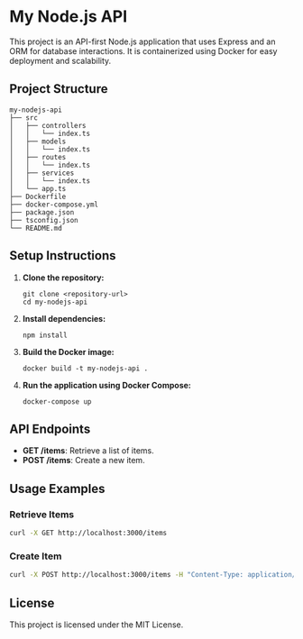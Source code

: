 # My Node.js API

This project is an API-first Node.js application that uses Express and an ORM for database interactions. It is containerized using Docker for easy deployment and scalability.

## Project Structure

```
my-nodejs-api
├── src
│   ├── controllers
│   │   └── index.ts
│   ├── models
│   │   └── index.ts
│   ├── routes
│   │   └── index.ts
│   ├── services
│   │   └── index.ts
│   └── app.ts
├── Dockerfile
├── docker-compose.yml
├── package.json
├── tsconfig.json
└── README.md
```

## Setup Instructions

1. **Clone the repository:**
   ```
   git clone <repository-url>
   cd my-nodejs-api
   ```

2. **Install dependencies:**
   ```
   npm install
   ```

3. **Build the Docker image:**
   ```
   docker build -t my-nodejs-api .
   ```

4. **Run the application using Docker Compose:**
   ```
   docker-compose up
   ```

## API Endpoints

- **GET /items**: Retrieve a list of items.
- **POST /items**: Create a new item.

## Usage Examples

### Retrieve Items

```bash
curl -X GET http://localhost:3000/items
```

### Create Item

```bash
curl -X POST http://localhost:3000/items -H "Content-Type: application/json" -d '{"name": "New Item"}'
```

## License

This project is licensed under the MIT License.